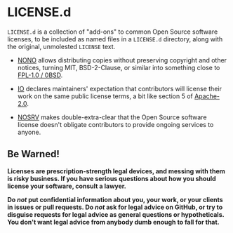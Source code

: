 # LICENSE.d

`LICENSE.d` is a collection of "add-ons" to common Open Source software licenses, to be included as named files in a `LICENSE.d` directory, along with the original, unmolested `LICENSE` text.

- [NONO](https://github.com/berneout/nono) allows distributing copies without preserving copyright and other notices, turning MIT, BSD-2-Clause, or similar into something close to [FPL-1.0 / 0BSD](https://spdx.org/licenses/0BSD).

- [IO](https://github.com/berneout/io) declares maintainers' expectation that contributors will license their work on the same public license terms, a bit like section 5 of [Apache-2.0](https://www.apache.org/licenses/LICENSE-2.0).

- [NOSRV](https://github.com/berneout/nosrv) makes double-extra-clear that the Open Source software license doesn't obligate contributors to provide ongoing services to anyone.

## Be Warned!

**Licenses are prescription-strength legal devices, and messing with them is risky business.  If you have serious questions about how you should license your software, consult a lawyer.**

**Do _not_ put confidential information about you, your work, or your clients in issues or pull requests.  Do _not_ ask for legal advice on GitHub, or try to disguise requests for legal advice as general questions or hypotheticals.  You don't want legal advice from anybody dumb enough to fall for that.**

